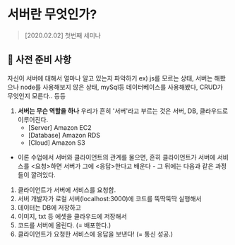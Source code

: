 # 서버란 무엇인가?
> [2020.02.02] 첫번째 세미나

## 📌 사전 준비 사항

자신이 서버에 대해서 얼마나 알고 있는지 파악하기
ex) js를 모르는 상태, 서버는 해봤으나 node를 사용해보지 않은 상태, mySql등 데이터베이스를 사용해봤다, CRUD가 무엇인지 모른다.. 등등

1. **서버는 무슨 역할을 하나**
  우리가 흔히 '서버'라고 부르는 것은 서버, DB, 클라우드로 이루어진다.
    - [Server] Amazon EC2
    - [Database] Amazon RDS
    - [Cloud] Amazon S3
    
  - 이론 수업에서 서버와 클라이언트의 관계를 물으면, 흔히 클라이언트가 서버에 서비스를 <요청>하면 서버가 그에 <응답>한다고 배운다 -
  그 뒤에는 다음과 같은 과정들이 깔려있다.
  1. 클라이언트가 서버에 서비스를 요청함.
  2. 서버 개발자가 로컬 서버(localhost:3000)에 코드를 뚝딱뚝딱 실행해서
  3. 데이터는 DB에 저장하고
  4. 이미지, txt 등 에셋을 클라우드에 저장해서
  5. 코드를 서버에 올린다. (= 배포한다.)
  6. 클라이언트가 요청한 서비스에 응답을 보낸다! (= 통신 성공.)
  

